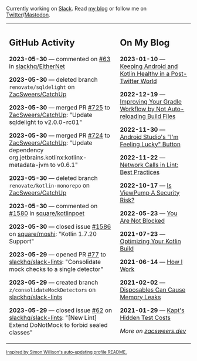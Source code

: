 Currently working on [Slack](https://slack.com/). Read [my blog](https://zacsweers.dev/) or follow me on [Twitter](https://twitter.com/ZacSweers)/[Mastodon](https://hachyderm.io/@ZacSweers).

<table><tr><td valign="top" width="60%">

## GitHub Activity
<!-- githubActivity starts -->
**2023-05-30** — commented on [#63](https://github.com/slackhq/EitherNet/pull/63#issuecomment-1568880543) in [slackhq/EitherNet](https://github.com/slackhq/EitherNet)

**2023-05-30** — deleted branch `renovate/sqldelight` on [ZacSweers/CatchUp](https://github.com/ZacSweers/CatchUp)

**2023-05-30** — merged PR [#725](https://github.com/ZacSweers/CatchUp/pull/725) to [ZacSweers/CatchUp](https://github.com/ZacSweers/CatchUp): "Update sqldelight to v2.0.0-rc01"

**2023-05-30** — merged PR [#724](https://github.com/ZacSweers/CatchUp/pull/724) to [ZacSweers/CatchUp](https://github.com/ZacSweers/CatchUp): "Update dependency org.jetbrains.kotlinx:kotlinx-metadata-jvm to v0.6.1"

**2023-05-30** — deleted branch `renovate/kotlin-monorepo` on [ZacSweers/CatchUp](https://github.com/ZacSweers/CatchUp)

**2023-05-30** — commented on [#1580](https://github.com/square/kotlinpoet/pull/1580#issuecomment-1568487953) in [square/kotlinpoet](https://github.com/square/kotlinpoet)

**2023-05-30** — closed issue [#1586](https://github.com/square/moshi/issues/1586) on [square/moshi](https://github.com/square/moshi): "Kotlin 1.7.20 Support"

**2023-05-29** — opened PR [#77](https://github.com/slackhq/slack-lints/pull/77) to [slackhq/slack-lints](https://github.com/slackhq/slack-lints): "Consolidate mock checks to a single detector"

**2023-05-29** — created branch `z/consolidateMockDetectors` on [slackhq/slack-lints](https://github.com/slackhq/slack-lints)

**2023-05-29** — closed issue [#62](https://github.com/slackhq/slack-lints/issues/62) on [slackhq/slack-lints](https://github.com/slackhq/slack-lints): "[New Lint] Extend DoNotMock to forbid sealed classes"
<!-- githubActivity ends -->
</td><td valign="top" width="40%">

## On My Blog
<!-- blog starts -->
**2023-01-10** — [Keeping Android and Kotlin Healthy in a Post-Twitter World](https://www.zacsweers.dev/keeping-android-healthy/)

**2022-12-19** — [Improving Your Gradle Workflow by Not Auto-reloading Build Files](https://www.zacsweers.dev/improving-your-workflow-by-not-auto-reloading-build-files/)

**2022-11-30** — [Android Studio's "I'm Feeling Lucky" Button](https://www.zacsweers.dev/android-studios-im-feeling-lucky-button/)

**2022-11-22** — [Network Calls in Lint: Best Practices](https://www.zacsweers.dev/network-calls-in-lint-best-practices/)

**2022-10-17** — [Is ViewPump A Security Risk?](https://www.zacsweers.dev/is-viewpump-a-security-risk/)

**2022-05-23** — [You Are Not Blocked](https://www.zacsweers.dev/you-are-not-blocked/)

**2021-07-23** — [Optimizing Your Kotlin Build](https://www.zacsweers.dev/optimizing-your-kotlin-build/)

**2021-06-14** — [How I Work](https://www.zacsweers.dev/how-i-work/)

**2021-02-02** — [Disposables Can Cause Memory Leaks](https://www.zacsweers.dev/disposables-can-cause-memory-leaks/)

**2021-01-29** — [Kapt's Hidden Test Costs](https://www.zacsweers.dev/kapts-hidden-test-costs/)
<!-- blog ends -->
_More on [zacsweers.dev](https://zacsweers.dev/)_
</td></tr></table>

<sub><a href="https://simonwillison.net/2020/Jul/10/self-updating-profile-readme/">Inspired by Simon Willison's auto-updating profile README.</a></sub>